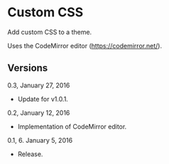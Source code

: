 Custom CSS
==========

Add custom CSS to a theme.

Uses the CodeMirror editor (https://codemirror.net/).

Versions
--------

0.3, January 27, 2016
- Update for v1.0.1.

0.2, January 12, 2016
- Implementation of CodeMirror editor.

0.1, 6. January 5, 2016
- Release.

